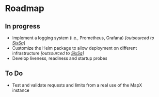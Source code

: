 # Roadmap

## In progress

- Implement a logging system (i.e., Prometheus, Grafana) _[outsourced to [SixSq](https://sixsq.com/)]_
- Customize the Helm package to allow deployment on different infrastructure _[outsourced to [SixSq](https://sixsq.com/)]_
- Develop liveness, readiness and startup probes

## To Do

- Test and validate requests and limits from a real use of the MapX instance
